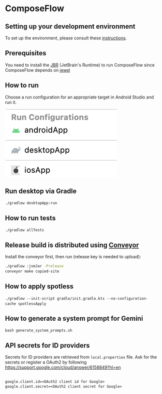 # ComposeFlow

## Setting up your development environment

To set up the environment, please consult
these [instructions](https://github.com/JetBrains/compose-multiplatform-template#setting-up-your-development-environment).

## Prerequisites

You need to install the [JBR](https://github.com/JetBrains/JetBrainsRuntime) (JetBrain's Runtime) to run ComposeFlow since ComposeFlow depends
on [jewel](https://github.com/JetBrains/jewel)

## How to run

Choose a run configuration for an appropriate target in Android Studio and run it.

![run-configurations.png](run-configurations.png)

## Run desktop via Gradle

`./gradlew desktopApp:run`

## How to run tests

`./gradlew allTests`

## Release build is distributed using [Conveyor](https://conveyor.hydraulic.dev/)

Install the conveyor first, then run (release key is needed to upload):

```bash
./gradlew :jvmJar -Prelease
conveyor make copied-site
```

## How to apply spotless

`./gradlew --init-script gradle/init.gradle.kts --no-configuration-cache spotlessApply`

## How to generate a system prompt for Gemini

`bash generate_system_prompts.sh`

## API secrets for ID providers

Secrets for ID providers are retrieved from `local.properties` file.
Ask for the secrets or register a OAuth2 by
following https://support.google.com/cloud/answer/6158849?hl=en

```

google.client.id=<OAuth2 client id for Google>
google.client.secret=<OAuth2 client secret for Google>

```
